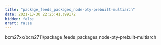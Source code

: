 ```yaml
---
title: "package_feeds_packages_node-pty-prebuilt-multiarch"
date: 2021-10-30 22:25:41.699172
hidden: false
draft: false
---
```


bcm27xx/bcm2711/package_feeds_packages_node-pty-prebuilt-multiarch

